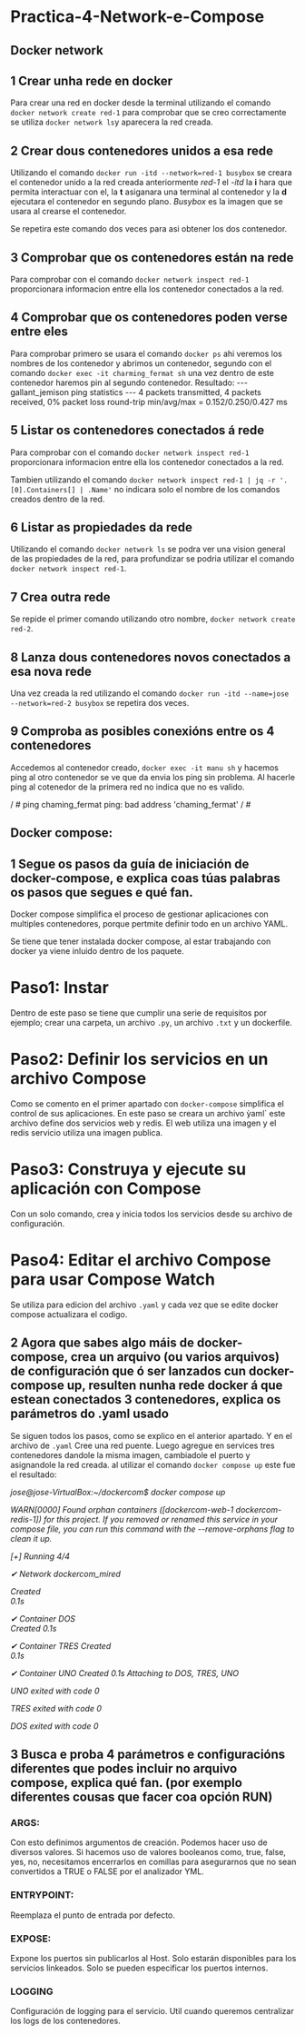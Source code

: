 # Practica-4-Network-e-Compose

## Docker network

## 1 Crear unha rede en docker

Para crear una red en docker desde la terminal utilizando el comando `docker network create red-1` para comprobar que se creo correctamente se utiliza `docker network ls`y aparecera la red creada.

## 2 Crear dous contenedores unidos a esa rede

Utilizando el comando `docker run -itd --network=red-1 busybox` se creara el contenedor unido a la red creada anteriormente *red-1*  el *-itd* la **i** hara que permita interactuar con el, la **t** asiganara una terminal al contenedor y la **d** ejecutara el contenedor en segundo plano. *Busybox* es la imagen que se usara al crearse el contenedor.

Se repetira este comando dos veces para asi obtener los dos contenedor.

## 3 Comprobar que os contenedores están na rede

Para comprobar con el comando `docker network inspect red-1` proporcionara informacion entre ella los contenedor conectados a la red.

## 4 Comprobar que os contenedores poden verse entre eles

Para comprobar primero se usara el comando `docker ps` ahi veremos los nombres de los contenedor y abrimos un contenedor, segundo con el comando `docker exec -it charming_fermat sh` una vez dentro de este contenedor haremos pin al segundo contenedor.
Resultado: --- gallant_jemison ping statistics ---
4 packets transmitted, 4 packets received, 0% packet loss
round-trip min/avg/max = 0.152/0.250/0.427 ms

## 5 Listar os contenedores conectados á rede

Para comprobar con el comando `docker network inspect red-1` proporcionara informacion entre ella los contenedor conectados a la red.

Tambien utilizando el comando `docker network inspect red-1 | jq -r '.[0].Containers[] | .Name'` no indicara solo el nombre de los comandos creados dentro de la red.

## 6 Listar as propiedades da rede

Utilizando el comando `docker network ls` se podra ver una vision general de las propiedades de la red, para profundizar se podria utilizar el comando `docker network inspect red-1`.

## 7 Crea outra rede

Se repide el primer comando utilizando otro nombre, `docker network create red-2`.

## 8 Lanza dous contenedores novos conectados a esa nova rede

Una vez creada la red utilizando el comando `docker run -itd --name=jose --network=red-2 busybox` se repetira dos veces.

## 9 Comproba as posibles conexións entre os 4 contenedores
 

Accedemos al contenedor creado, `docker exec -it manu sh` y hacemos ping al otro contenedor se ve que da envia los ping sin problema. Al hacerle ping al cotenedor de la primera red no indica que no es valido.

/ # ping chaming_fermat
ping: bad address 'chaming_fermat'
/ # 


## Docker compose:

## 1 Segue os pasos da guía de iniciación de docker-compose, e explica coas túas palabras os pasos que segues e qué fan.

Docker compose simplifica el proceso de gestionar aplicaciones con multiples contenedores, porque pertmite definir todo en un archivo YAML.

Se tiene que tener instalada docker compose, al estar trabajando con docker ya viene inluido dentro de los paquete.

# Paso1: Instar

Dentro de este paso se tiene que cumplir una serie de requisitos por ejemplo; crear una carpeta, un archivo `.py`, un archivo `.txt` y un dockerfile.

# Paso2:  Definir los servicios en un archivo Compose

Como se comento en el primer apartado con `docker-compose` simplifica el control de sus aplicaciones. En este paso se creara un archivo ỳaml` este archivo define dos servicios web y redis. El web utiliza una imagen y el redis servicio utiliza una imagen publica. 

# Paso3:  Construya y ejecute su aplicación con Compose

Con un solo comando, crea y inicia todos los servicios desde su archivo de configuración.

# Paso4:  Editar el archivo Compose para usar Compose Watch

Se utiliza para edicion del archivo `.yaml` y cada vez que se edite docker compose actualizara el codigo.

## 2 Agora que sabes algo máis de docker-compose, crea un arquivo (ou varios arquivos) de configuración que ó ser lanzados cun docker-compose up, resulten nunha rede docker á que estean conectados 3 contenedores, explica os parámetros do .yaml usado
Se siguen todos los pasos, como se explico en el anterior apartado. Y en el archivo de `.yaml` Cree una red puente. Luego agregue en services tres contenedores dandole la misma imagen, cambiadole el puerto y asignandole la red creada. 
al utilizar el comando `docker compose up` este fue el resultado:

*jose@jose-VirtualBox:~/dockercom$ docker compose up*

*WARN[0000] Found orphan containers ([dockercom-web-1 dockercom-redis-1]) for this project. If you removed or renamed this service in your compose file, you can run this command with the --remove-orphans flag to clean it up.*

*[+] Running 4/4*

 *✔ Network dockercom_mired*

   *Created*  
                                                                                             *0.1s* 

 *✔ Container DOS*   
    *Created* 
                                                                                             *0.1s* 

 *✔ Container TRES*
    *Created*                                                                                            
            *0.1s*

 *✔ Container UNO*
    *Created* 
                                                                                             *0.1s* 
*Attaching to DOS, TRES, UNO*

*UNO exited with code 0*

*TRES exited with code 0*

*DOS exited with code 0*


## 3 Busca e proba 4 parámetros e configuracións diferentes que podes incluir no arquivo compose, explica qué fan. (por exemplo diferentes cousas que facer coa opción RUN)

### ARGS:

Con esto definimos argumentos de creación. Podemos hacer uso de diversos valores. Si hacemos uso de valores booleanos como, true, false, yes, no, necesitamos encerrarlos en comillas para asegurarnos que no sean convertidos a TRUE o FALSE por el analizador YML.

### ENTRYPOINT:

Reemplaza el punto de entrada por defecto.

### EXPOSE:

Expone los puertos sin publicarlos al Host. Solo estarán disponibles para los servicios linkeados. Solo se pueden especificar los puertos internos.

### LOGGING

Configuración de logging para el servicio. Util cuando queremos centralizar los logs de los contenedores.

